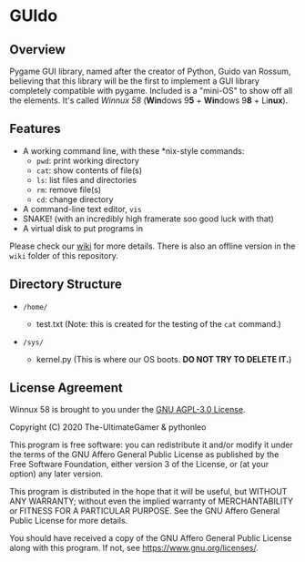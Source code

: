 # GUIdo

## Overview

Pygame GUI library, named after the creator of Python, Guido van Rossum, believing that this library will be the first to implement a GUI library completely compatible with pygame. Included is a "mini-OS" to show off all the elements. It's called *Winnux 58* (**Win**dows 9**5** + **Win**dows 9**8** + Li**nux**).

## Features

-   A working command line, with these \*nix-style commands:
    -   `pwd`: print working directory
    -   `cat`: show contents of file(s)
    -   `ls`: list files and directories
    -   `rm`: remove file(s)
    -   `cd`: change directory
-   A command-line text editor, `vis`
-   SNAKE! (with an incredibly high framerate soo good luck with that)
-   A virtual disk to put programs in

Please check our [wiki](https://github.com/The-UltimateGamer/GUIdo/wiki) for more details. There is also an offline version in the `wiki` folder of this repository.

## Directory Structure
- `/home/`

    - test.txt
    (Note: this is created for the testing of the `cat` command.)

- `/sys/`

    - kernel.py
    (This is where our OS boots. **DO NOT TRY TO DELETE IT.**)

## License Agreement

Winnux 58 is brought to you under the [GNU AGPL-3.0 License](https://www.gnu.org/licenses/agpl-3.0.en.html).

Copyright (C) 2020 The-UltimateGamer & pythonleo

This program is free software: you can redistribute it and/or modify
it under the terms of the GNU Affero General Public License as
published by the Free Software Foundation, either version 3 of the
License, or (at your option) any later version.

This program is distributed in the hope that it will be useful,
but WITHOUT ANY WARRANTY; without even the implied warranty of
MERCHANTABILITY or FITNESS FOR A PARTICULAR PURPOSE.  See the
GNU Affero General Public License for more details.

You should have received a copy of the GNU Affero General Public License
along with this program.  If not, see <https://www.gnu.org/licenses/>.